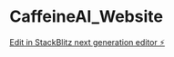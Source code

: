 # CaffeineAI_Website

[Edit in StackBlitz next generation editor ⚡️](https://stackblitz.com/~/github.com/MindChirps/CaffeineAI_Website)